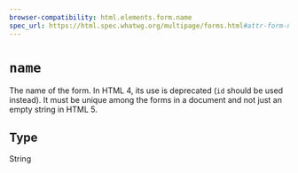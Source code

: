 ```yaml
---
browser-compatibility: html.elements.form.name
spec_url: https://html.spec.whatwg.org/multipage/forms.html#attr-form-name
---
```


# `name`

The name of the form. In HTML 4, its use is deprecated (`id` should
be used instead). It must be unique among the forms in a document
and not just an empty string in HTML 5.

## Type

String
